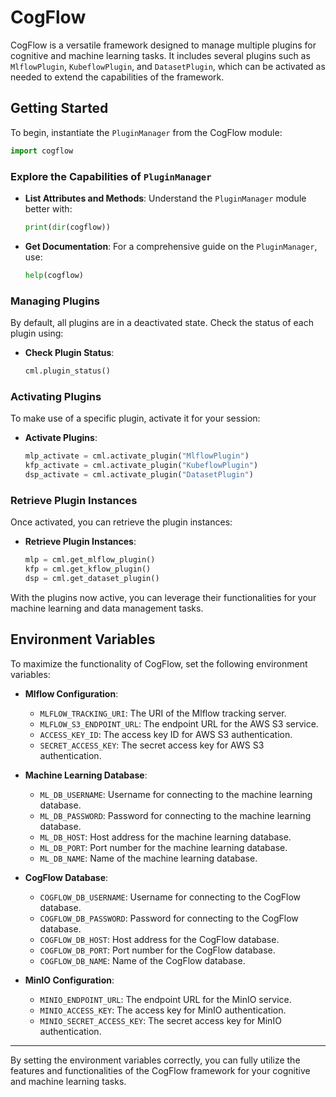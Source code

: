 
# CogFlow

CogFlow is a versatile framework designed to manage multiple plugins for cognitive and machine learning tasks. It includes several plugins such as `MlflowPlugin`, `KubeflowPlugin`, and `DatasetPlugin`, which can be activated as needed to extend the capabilities of the framework.

## Getting Started

To begin, instantiate the `PluginManager` from the CogFlow module:

```python
import cogflow

```

### Explore the Capabilities of `PluginManager`

- **List Attributes and Methods**: Understand the `PluginManager` module better with:
    ```python
    print(dir(cogflow))
    ```

- **Get Documentation**: For a comprehensive guide on the `PluginManager`, use:
    ```python
    help(cogflow)
    ```

### Managing Plugins

By default, all plugins are in a deactivated state. Check the status of each plugin using:

- **Check Plugin Status**:
    ```python
    cml.plugin_status()
    ```

### Activating Plugins

To make use of a specific plugin, activate it for your session:

- **Activate Plugins**:
    ```python
    mlp_activate = cml.activate_plugin("MlflowPlugin")
    kfp_activate = cml.activate_plugin("KubeflowPlugin")
    dsp_activate = cml.activate_plugin("DatasetPlugin")
    ```

### Retrieve Plugin Instances

Once activated, you can retrieve the plugin instances:

- **Retrieve Plugin Instances**:
    ```python
    mlp = cml.get_mlflow_plugin()
    kfp = cml.get_kflow_plugin()
    dsp = cml.get_dataset_plugin()
    ```

With the plugins now active, you can leverage their functionalities for your machine learning and data management tasks.

## Environment Variables

To maximize the functionality of CogFlow, set the following environment variables:

- **Mlflow Configuration**:
    - `MLFLOW_TRACKING_URI`: The URI of the Mlflow tracking server.
    - `MLFLOW_S3_ENDPOINT_URL`: The endpoint URL for the AWS S3 service.
    - `ACCESS_KEY_ID`: The access key ID for AWS S3 authentication.
    - `SECRET_ACCESS_KEY`: The secret access key for AWS S3 authentication.

- **Machine Learning Database**:
    - `ML_DB_USERNAME`: Username for connecting to the machine learning database.
    - `ML_DB_PASSWORD`: Password for connecting to the machine learning database.
    - `ML_DB_HOST`: Host address for the machine learning database.
    - `ML_DB_PORT`: Port number for the machine learning database.
    - `ML_DB_NAME`: Name of the machine learning database.

- **CogFlow Database**:
    - `COGFLOW_DB_USERNAME`: Username for connecting to the CogFlow database.
    - `COGFLOW_DB_PASSWORD`: Password for connecting to the CogFlow database.
    - `COGFLOW_DB_HOST`: Host address for the CogFlow database.
    - `COGFLOW_DB_PORT`: Port number for the CogFlow database.
    - `COGFLOW_DB_NAME`: Name of the CogFlow database.

- **MinIO Configuration**:
    - `MINIO_ENDPOINT_URL`: The endpoint URL for the MinIO service.
    - `MINIO_ACCESS_KEY`: The access key for MinIO authentication.
    - `MINIO_SECRET_ACCESS_KEY`: The secret access key for MinIO authentication.

---

By setting the environment variables correctly, you can fully utilize the features and functionalities of the CogFlow framework for your cognitive and machine learning tasks.